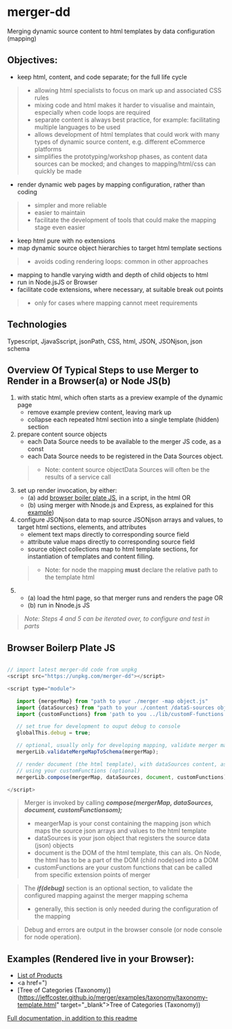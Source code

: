 # merger-dd
Merging dynamic source content to html templates by data configuration (mapping)

## Objectives:
- keep html, content, and code separate; for the full life cycle
>- allowing html specialists to focus on mark up and associated CSS rules
>- mixing code and html makes it harder to visualise and maintain, especially when code loops are required
>- separate content is always best practice, for example: facilitating multiple languages to be used
>- allows development of html templates that could work with many types of dynamic source content, e.g. different eCommerce platforms
>- simplifies the prototyping/workshop phases, as content data sources can be mocked; and changes to mapping/html/css can quickly be made
- render dynamic web pages by mapping configuration, rather than coding
>- simpler and more reliable
>- easier to maintain
>- facilitate the development of tools that could make the mapping stage even easier
- keep html pure with no extensions
- map dynamic source object hierarchies to target html template sections
>- avoids coding rendering loops: common in other approaches
- mapping to handle varying width and depth of child objects to html
- run in Node.jsJS or Browser
- facilitate code extensions, where necessary, at suitable break out points
>- only for cases where mapping cannot meet requirements

## Technologies
Typescript, JjavaSscript, jsonPath, CSS, html, JSON, JSONjson, json schema

## Overview Of Typical Steps to use Merger to Render in a Browser(a) or Node JS(b)
1. with static html, which often starts as a preview example of the dynamic page
    - remove example preview content, leaving mark up
    - collapse each repeated html section into a single template (hidden) section
2. prepare content source objects
    - each Data Source needs to be available to the merger JS code, as a const
    - each Data Source needs to be registered in the Data Sources object.
    >- Note: content source objectData Sources will often be the results of a service call
3. set up render invocation, by either:
    - (a) add [browser boiler plate JS](https://jeffcoster.github.io/merger/#browser-boiler-plate-js), in a script, in the html OR
    - (b) using merger with Nnode.js and Express, as explained for this <a href="https://jin this [example](https://github.com/JeffcCoster.github.io/merger//merger/blob/pages/express.md#using-merger-dd-with-node-js-and-express-1" target="_blank">example</a>)
4. configure JSONjson data to map source JSONjson arrays and values, to target html sections, elements, and attributes
    - element text maps directly to corresponding source field 
    - attribute value maps directly to corresponding source field 
    - source object collections map to html template sections, for instantiation of templates and content filling.
    >- Note: for node the mapping **must** declare the relative path to the template html
5.  - (a) load the html page, so that merger runs and renders the page OR
    - (b) run in Nnode.js JS

>_Note: Steps 4 and 5 can be iterated over, to configure and test in parts_

## Browser Boilerp Plate JS
```javascript

// import latest merger-dd code from unpkg
<script src="https://unpkg.com/merger-dd"></script>

<script type="module">

   import {mergerMap} from "path to your ./merger -map object.js"
   import {dataSources} from "path to your ./content /dataS-sources object.js"
   import {customFunctions} from 'path to you ../lib/customF-functions object - optional.js'

   // set true for development to ouput debug to console
   globalThis.debug = true;

   // optional, usually only for developing mapping, validate merger mapping against schema
   mergerLib.validateMergeMapToSchema(mergerMap);

   // render document (the html template), with dataSources content, as defined by mapping in mergerMap
   // using your customFunctions (optional)
   mergerLib.compose(mergerMap, dataSources, document, customFunctions);

</script>

```

> Merger is invoked by calling **_compose(mergerMap, dataSources, document, customFunctionsom);_**
>- meargerMap is your const containing the mapping json which maps the source json arrays and values to the html template
>- dataSources is your json object that registers the source data (json) objects
>- document is the DOM of the html template, this can als. On Node, the html has to be a part of the DOM (child node)sed into a DOM
>- customFunctions are your custom functions that can be called from specific extension points of merger

> The **_if(debug)_** section is an optional section, to validate the configured mapping against the merger mapping schema
>- generally, this section is only needed during the configuration of the mapping

> Debug and errors are output in the browser console (or node console for node operation).

## Examples (Rendered live in your Browser):
- <a href="[List of Products](https://jeffcoster.github.io/merger/examples/product-list/product-lister-template.html" target="_blank">List of Products</a>
- <a href=")
- [Tree of Categories (Taxonomy)](https://jeffcoster.github.io/merger/examples/taxonomy/taxonomy-template.html" target="_blank">Tree of Categories (Taxonomy)</a>)

[Full documentation, in addition to this readme](https://jeffcoster.github.io/merger/)

<!--stackedit_data:
eyJoaXN0b3J5IjpbLTU5OTY1MDY0NV19
-->